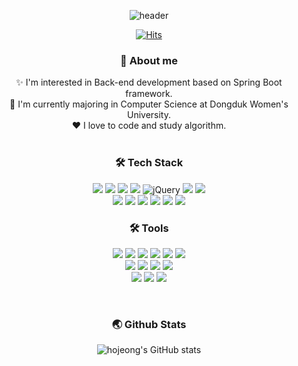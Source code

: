 <div align="center">
  
![header](https://capsule-render.vercel.app/api?type=waving&color=E3A6AE&height=250&section=header&text=Han%20Ho%20%20Jeong's%20Github&fontSize=50&animation=fadeIn)

​[![Hits](https://hits.seeyoufarm.com/api/count/incr/badge.svg?url=https%3A%2F%2Fgithub.com%2Fhojeong2747%2Fhit-counter&count_bg=%23D1D1D1&title_bg=%23555555&icon=&icon_color=%23E7E7E7&title=today%2Ftotal&edge_flat=false)](https://hits.seeyoufarm.com)


### 💬 About me
✨ I'm interested in Back-end development based on Spring Boot framework.<br>
🌱 I'm currently majoring in Computer Science at Dongduk Women's University.<br>
❤️ I love to code and study algorithm.<br>
​
### 🛠️ Tech Stack 
<img src="https://img.shields.io/badge/Java-007396?style=flat&logo=java&logoColor=white"> 
<img src="https://img.shields.io/badge/C-A8B9CC?style=flat&logo=c&logoColor=white"> 
<img src="https://img.shields.io/badge/Kotlin-7F52FF?style=flat&logo=Kotlin&logoColor=white">
<img src="https://img.shields.io/badge/javascript-F7DF1E?style=flat&logo=javascript&logoColor=black">
<img alt="jQuery" src="https://img.shields.io/badge/jquery-0769AD?style=flat&logo=jquery&logoColor=white">
<img src="https://img.shields.io/badge/html-E34F26?style=flat&logo=html5&logoColor=white">
<img src="https://img.shields.io/badge/css-1572B6?style=flat&logo=css3&logoColor=white">
<br>

<img src="https://img.shields.io/badge/Spring Boot-6DB33F?style=flat-square&logo=Spring Boot&logoColor=white"/>  
<img src="https://img.shields.io/badge/MySQL-4479A1?style=flat&logo=MySQL&logoColor=white">
<img src="https://img.shields.io/badge/Docker-2496ED?style=flat-square&logo=Docker&logoColor=white"/>
<img src="https://img.shields.io/badge/GitHub Actions-2088FF?style=flat-square&logo=GitHub Actions&logoColor=white"/>
<img src="https://img.shields.io/badge/Amazon RDS-527FFF?style=flat-square&logo=Amazon RDS&logoColor=white"/> 
<img src="https://img.shields.io/badge/Amazon EC2-FF9900?style=flat-square&logo=Amazon EC2&logoColor=white"/> 
<br>

### 🛠️ Tools
<div align="center">
<img src="https://img.shields.io/badge/github-181717?style=flat&logo=github&logoColor=white">
<img src="https://img.shields.io/badge/git-F05032?style=flat&logo=git&logoColor=white">
<img src="https://img.shields.io/badge/Postman-FF6C37?style=flat-square&logo=Postman&logoColor=white"/>
  <img src="https://img.shields.io/badge/Swagger-85EA2D?style=flat-square&logo=Swagger&logoColor=white"/>  
<img src="https://img.shields.io/badge/Ubuntu-E95420?style=flat&logo=ubuntu&logoColor=black">
<img src="https://img.shields.io/badge/VMware-607078?style=flat&logo=VMware&logoColor=black">
<br>
  
<img src="https://img.shields.io/badge/Android Studio-3DDC84?style=flat&logo=Android Studio&logoColor=white">
<img src="https://img.shields.io/badge/Eclipse IDE-2C2255?style=flat&logo=Eclipse IDE&logoColor=white">
<img src="https://img.shields.io/badge/IntelliJ IDEA-000000?style=flat-square&logo=IntelliJ IDEA&logoColor=white"/>
<img src="https://img.shields.io/badge/Visual Studio Code-007ACC?style=flat&logo=Visual Studio Code&logoColor=white">
<br>

<img src="https://img.shields.io/badge/Slack-4A154B?style=flat-square&logo=Slack&logoColor=white"/>
<img src="https://img.shields.io/badge/Notion-000000?style=flat-square&logo=Notion&logoColor=white"/>
<img src="https://img.shields.io/badge/Jira-0052CC?style=flat-square&logo=Jira&logoColor=white"/>
<br>

​
### 🌏 Github Stats
![hojeong's GitHub stats](https://github-readme-stats.vercel.app/api?username=hojeong2747&show_icons=true&theme=omni)

</div>

<!-- ![Top Langs](https://github-readme-stats.vercel.app/api/top-langs/?username=hojeong2747&layout=compact) -->
